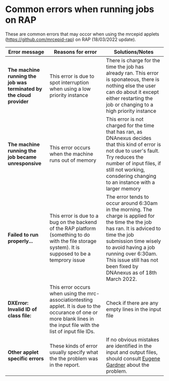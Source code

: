 # Common errors when running jobs on RAP 

These are common errors that may occor when using the mrcepid applets (https://github.com/mrcepid-rap) on RAP (18/03/2022 update). 

| Error message | Reasons for error | Solutions/Notes |
| ---| --- | --- |
| **The machine running the job was terminated by the cloud provider** |  This error is due to spot interruption when using a low priority instance | There is charge for the time the job has already ran. This error is sponateous, there is nothing else the user can do about it except either restarting the job or changing to a high priority instance |
| **The machine running the job became unresponsive**   | This error occurs when the machine runs out of memory   | This error is not charged for the time that has ran, as DNAnexus decides that this kind of error is not due to user's fault. Try reduces the number of input files, if still not working, consdering changing to an instance with a larger memory |
| **Failed to run properly...** | This error is due to a bug on the backend of the RAP platform (something to do with the file storage system). It is supposed to be a temprory issue | The error tends to occur around 6:30am in the morning. The charge is applied for the time the the job has ran. It is adviced to time the job submission time wisely to avoid having a job running over 6:30am. This issue still has not been fixed by DNAnexus as of 18th March 2022. |
| **DXError: Invalid ID of class file:** | This error occurs when using the mrc-associationtesting applet. It is due to the occurance of one or more blank lines in the input file with the list of input file IDs. | Check if there are any empty lines in the input file |
| **Other applet specific errors** | These kinds of error usually specify what the the problem was in the report. | If no obvious mistakes are identified in the input and output files, should consult [Eugene Gardner](https://github.com/eugenegardner) about the problem. |
 
